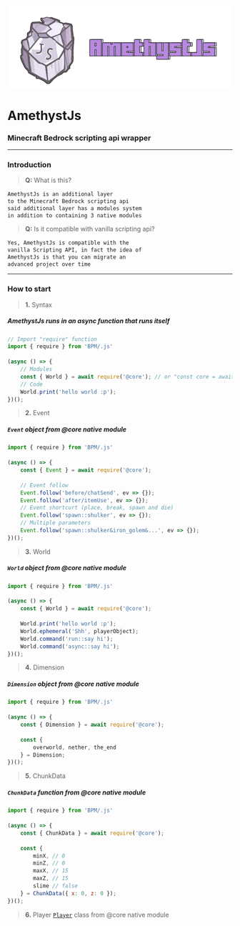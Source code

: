 ![AmethystJs](assets/banner.png)

# AmethystJs
### Minecraft Bedrock scripting api wrapper 
---

### Introduction

> **Q:** What is this?
```
AmethystJs is an additional layer
to the Minecraft Bedrock scripting api
said additional layer has a modules system
in addition to containing 3 native modules
```

> **Q:** Is it compatible with vanilla scripting api?
```
Yes, AmethystJs is compatible with the
vanilla Scripting API, in fact the idea of
AmethystJs is that you can migrate an
advanced project over time
```
---

### How to start 

> **1.** Syntax
##### AmethystJs runs in an async function that runs itself
```js
// Import "require" function
import { require } from 'BPM/.js'

(async () => {
    // Modules
    const { World } = await require('@core'); // or "const core = await require('@core');"
    // Code
    World.print('hello world :p');
})();
```

> **2.** Event 
##### `Event` object from @core native module
```js
import { require } from 'BPM/.js'

(async () => {
    const { Event } = await require('@core');

    // Event follow
    Event.follow('before/chatSend', ev => {});
    Event.follow('after/itemUse', ev => {});
    // Event shortcurt (place, break, spawn and die)
    Event.follow('spawn::shulker', ev => {});
    // Multiple parameters
    Event.follow('spawn::shulker&iron_golem&...', ev => {});
})();
```
> **3.** World
##### `World` object from @core native module
```js
import { require } from 'BPM/.js'

(async () => {
    const { World } = await require('@core'); 

    World.print('hello world :p');
    World.ephemeral('Shh', playerObject);
    World.command('run::say hi');
    World.command('async::say hi');
})();

```
> **4.** Dimension
##### `Dimension` object from @core native module
```js
import { require } from 'BPM/.js'

(async () => {
    const { Dimension } = await require('@core'); 

    const {
        overworld, nether, the_end
    } = Dimension;
})();
```
> **5.** ChunkData
##### `ChunkData` function from @core native module
```js
import { require } from 'BPM/.js'

(async () => {
    const { ChunkData } = await require('@core'); 

    const {
        minX, // 0
        minZ, // 0
        maxX, // 15
        maxZ, // 15
        slime // false
    } = ChunkData({ x: 0, z: 0 });
})();
```
> **6.** Player
[`Player`](docs/player.md) class from @core native module 
